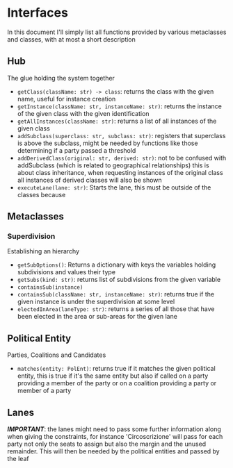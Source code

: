 # Interfaces
In this document I'll simply list all functions provided by various metaclasses and classes, with
at most a short description

## Hub
The glue holding the system together

+ `getClass(className: str) -> class`: returns the class with the given name, useful for instance 
creation
+ `getInstance(className: str, instanceName: str)`: returns the instance of the given class with
the given identification
+ `getAllInstances(className: str)`: returns a list of all instances of the given class
+ `addSubclass(superclass: str, subclass: str)`: registers that superclass is above the subclass,
might be needed by functions like those determining if a party passed a threshold
+ `addDerivedClass(original: str, derived: str)`: not to be confused with addSubclass (which is
related to geographical relationships) this is about class inheritance, when requesting instances
of the original class all instances of derived classes will also be shown
+ `executeLane(lane: str)`: Starts the lane, this must be outside of the classes because 


## Metaclasses

### Superdivision
Establishing an hierarchy 

+ `getSubOptions()`: Returns a dictionary with keys the variables holding subdivisions and values
their type
+ `getSubs(kind: str)`: returns list of subdivisions from the given variable
+ `containsSub(instance)`
+ `containsSub(className: str, instanceName: str)`: returns true if the given instance is under 
the superdivision at some level
+ `electedInArea(laneType: str)`: returns a series of all those that have been elected in the area
or sub-areas for the given lane

## Political Entity
Parties, Coalitions and Candidates

+ `matches(entity: PolEnt)`: returns true if it matches the given political entity, this is true if
it's the same entity but also if called on a party providing a member of the party or on a coalition
providing a party or member of a party


## Lanes

***IMPORTANT***: the lanes might need to pass some further information along when giving the
constraints, for instance 'Circoscrizione' will pass for each party not only the seats to assign but
also the margin and the unused remainder. This will then be needed by the political entities and 
passed by the leaf
